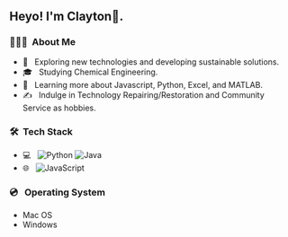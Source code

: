 <h2> Heyo! I'm Clayton👋.</h2>

<h3> 👨🏻‍💻 &nbsp;About Me </h3>

- 🤔 &nbsp; Exploring new technologies and developing sustainable solutions.
- 🎓 &nbsp; Studying Chemical Engineering.
- 🌱 &nbsp; Learning more about Javascript, Python, Excel, and MATLAB.
- ✍️ &nbsp; Indulge in Technology Repairing/Restoration and Community Service as hobbies.

<h3> 🛠 &nbsp;Tech Stack</h3>

- 💻 &nbsp;
  ![Python](https://img.shields.io/badge/-Python-333333?style=flat&logo=python)
  ![Java](https://img.shields.io/badge/-Java-333333?style=flat&logo=Java&logoColor=007396)
- 🌐 &nbsp;
  ![JavaScript](https://img.shields.io/badge/-JavaScript-333333?style=flat&logo=javascript)

<h3> 💿 &nbsp; Operating System</h3>

- Mac OS
- Windows
